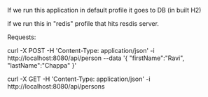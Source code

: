 If we run this application in default profile it goes to DB (in built H2)

if we run this in "redis" profile that hits resdis server.

Requests:

curl -X POST -H 'Content-Type: application/json' -i http://localhost:8080/api/person --data '{
"firstName":"Ravi",
"lastName":"Chappa"
}'

curl -X GET -H 'Content-Type: application/json' -i http://localhost:8080/api/persons


